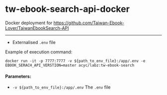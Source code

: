 # tw-ebook-search-api-docker

Docker deployment for https://github.com/Taiwan-Ebook-Lover/TaiwanEbookSearch-API

---
- Externalised `.env` file

Example of execution command:
```
docker run -it -p 7777:7777 -v ${path_to_env_file}:/app/.env -e EBOOK_SERACH_API_VERSTION=master acyc/labz:tw-ebook-search
```

#### Parameters:
- `-v ${path_to_env_file}:/app/.env` The `.env` file
